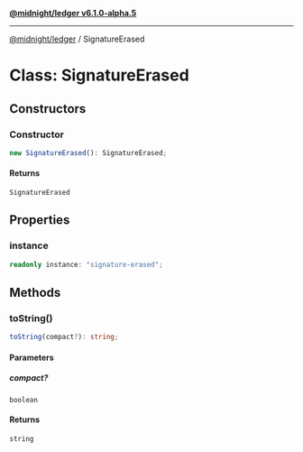[**@midnight/ledger v6.1.0-alpha.5**](../README.md)

***

[@midnight/ledger](../globals.md) / SignatureErased

# Class: SignatureErased

## Constructors

### Constructor

```ts
new SignatureErased(): SignatureErased;
```

#### Returns

`SignatureErased`

## Properties

### instance

```ts
readonly instance: "signature-erased";
```

## Methods

### toString()

```ts
toString(compact?): string;
```

#### Parameters

##### compact?

`boolean`

#### Returns

`string`
